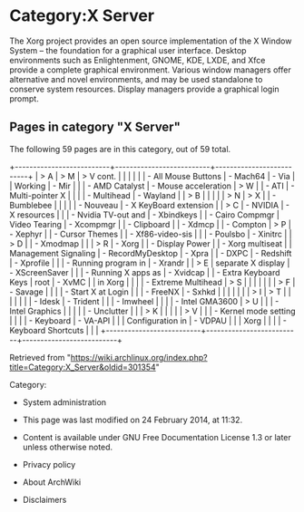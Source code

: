 Category:X Server
=================

The Xorg project provides an open source implementation of the X Window
System – the foundation for a graphical user interface. Desktop
environments such as Enlightenment, GNOME, KDE, LXDE, and Xfce provide a
complete graphical environment. Various window managers offer
alternative and novel environments, and may be used standalone to
conserve system resources. Display managers provide a graphical login
prompt.

Pages in category "X Server"
----------------------------

The following 59 pages are in this category, out of 59 total.

+--------------------------+--------------------------+--------------------------+
| > A                      | > M                      | > V cont.                |
|                          |                          |                          |
| -   All Mouse Buttons    | -   Mach64               | -   Via                  |
|     Working              | -   Mir                  |                          |
| -   AMD Catalyst         | -   Mouse acceleration   | > W                      |
| -   ATI                  | -   Multi-pointer X      |                          |
|                          | -   Multihead            | -   Wayland              |
| > B                      |                          |                          |
|                          | > N                      | > X                      |
| -   Bumblebee            |                          |                          |
|                          | -   Nouveau              | -   X KeyBoard extension |
| > C                      | -   NVIDIA               | -   X resources          |
|                          | -   Nvidia TV-out and    | -   Xbindkeys            |
| -   Cairo Compmgr        |     Video Tearing        | -   Xcompmgr             |
| -   Clipboard            |                          | -   Xdmcp                |
| -   Compton              | > P                      | -   Xephyr               |
| -   Cursor Themes        |                          | -   Xf86-video-sis       |
|                          | -   Poulsbo              | -   Xinitrc              |
| > D                      |                          | -   Xmodmap              |
|                          | > R                      | -   Xorg                 |
| -   Display Power        |                          | -   Xorg multiseat       |
|     Management Signaling | -   RecordMyDesktop      | -   Xpra                 |
| -   DXPC                 | -   Redshift             | -   Xprofile             |
|                          | -   Running program in   | -   Xrandr               |
| > E                      |     separate X display   | -   XScreenSaver         |
|                          | -   Running X apps as    | -   Xvidcap              |
| -   Extra Keyboard Keys  |     root                 | -   XvMC                 |
|     in Xorg              |                          |                          |
| -   Extreme Multihead    | > S                      |                          |
|                          |                          |                          |
| > F                      | -   Savage               |                          |
|                          | -   Start X at Login     |                          |
| -   FreeNX               | -   Sxhkd                |                          |
|                          |                          |                          |
| > I                      | > T                      |                          |
|                          |                          |                          |
| -   Idesk                | -   Trident              |                          |
| -   Imwheel              |                          |                          |
| -   Intel GMA3600        | > U                      |                          |
| -   Intel Graphics       |                          |                          |
|                          | -   Unclutter            |                          |
| > K                      |                          |                          |
|                          | > V                      |                          |
| -   Kernel mode setting  |                          |                          |
| -   Keyboard             | -   VA-API               |                          |
|     Configuration in     | -   VDPAU                |                          |
|     Xorg                 |                          |                          |
| -   Keyboard Shortcuts   |                          |                          |
+--------------------------+--------------------------+--------------------------+

Retrieved from
"https://wiki.archlinux.org/index.php?title=Category:X_Server&oldid=301354"

Category:

-   System administration

-   This page was last modified on 24 February 2014, at 11:32.
-   Content is available under GNU Free Documentation License 1.3 or
    later unless otherwise noted.
-   Privacy policy
-   About ArchWiki
-   Disclaimers
